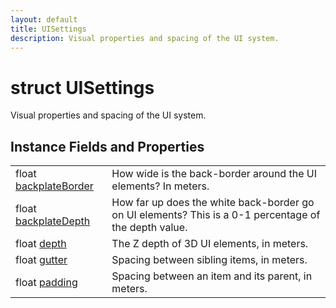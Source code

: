 ```yaml
---
layout: default
title: UISettings
description: Visual properties and spacing of the UI system.
---
```

# struct UISettings

Visual properties and spacing of the UI system.


## Instance Fields and Properties

|  |  |
|--|--|
|float [backplateBorder]({{site.url}}/Pages/Reference/UISettings/backplateBorder.html)|How wide is the back-border around the UI elements? In meters.|
|float [backplateDepth]({{site.url}}/Pages/Reference/UISettings/backplateDepth.html)|How far up does the white back-border go on UI elements? This is a 0-1 percentage of the depth value.|
|float [depth]({{site.url}}/Pages/Reference/UISettings/depth.html)|The Z depth of 3D UI elements, in meters.|
|float [gutter]({{site.url}}/Pages/Reference/UISettings/gutter.html)|Spacing between sibling items, in meters.|
|float [padding]({{site.url}}/Pages/Reference/UISettings/padding.html)|Spacing between an item and its parent, in meters.|




